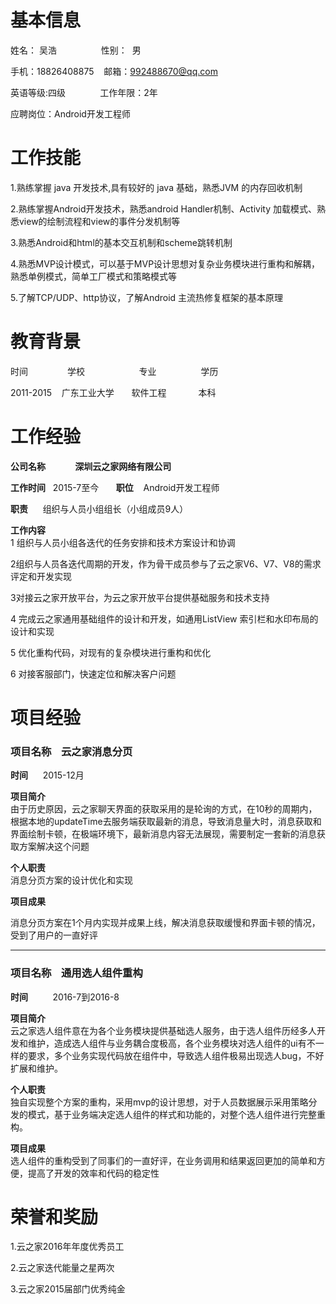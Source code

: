# 基本信息  


姓名： 吴浩&nbsp; &nbsp;&nbsp; &nbsp;&nbsp; &nbsp;&nbsp; &nbsp;&nbsp; &nbsp;&nbsp; &nbsp;性别：&nbsp;&nbsp;男  

手机：18826408875  &nbsp; &nbsp;邮箱：992488670@qq.com  

英语等级:四级 &nbsp; &nbsp;&nbsp; &nbsp;&nbsp; &nbsp; &nbsp; &nbsp;工作年限：2年   

应聘岗位：Android开发工程师  
# 工作技能
1.熟练掌握 java 开发技术,具有较好的 java 基础，熟悉JVM 的内存回收机制  

2.熟练掌握Android开发技术，熟悉android Handler机制、Activity 加载模式、熟悉view的绘制流程和view的事件分发机制等

3.熟悉Android和html的基本交互机制和scheme跳转机制

4.熟悉MVP设计模式，可以基于MVP设计思想对复杂业务模块进行重构和解耦，熟悉单例模式，简单工厂模式和策略模式等  

5.了解TCP/UDP、http协议，了解Android 主流热修复框架的基本原理
# 教育背景
时间	&nbsp; &nbsp;&nbsp; &nbsp;&nbsp; &nbsp;&nbsp; &nbsp;&nbsp; &nbsp;学校	&nbsp; &nbsp;&nbsp; &nbsp;&nbsp; &nbsp;&nbsp;  &nbsp;&nbsp; &nbsp;&nbsp; &nbsp;&nbsp; &nbsp;专业	&nbsp; &nbsp;&nbsp; &nbsp;&nbsp; &nbsp;&nbsp; &nbsp;&nbsp; &nbsp;&nbsp; 学历

2011-2015	&nbsp; &nbsp;广东工业大学	&nbsp; &nbsp;&nbsp; &nbsp;软件工程	&nbsp; &nbsp;&nbsp; &nbsp;&nbsp; &nbsp;&nbsp; &nbsp;本科

# 工作经验
**公司名称**&nbsp; &nbsp;&nbsp; &nbsp;&nbsp; &nbsp;&nbsp; &nbsp;**深圳云之家网络有限公司**  

**工作时间**&nbsp; &nbsp;2015-7至今	&nbsp; &nbsp;&nbsp; &nbsp;**职位**	 &nbsp; &nbsp;Android开发工程师  

**职责**&nbsp; &nbsp;&nbsp; &nbsp;组织与人员小组组长（小组成员9人）  

**工作内容**  
1 组织与人员小组各迭代的任务安排和技术方案设计和协调  

2组织与人员各迭代周期的开发，作为骨干成员参与了云之家V6、V7、V8的需求评定和开发实现 

3对接云之家开放平台，为云之家开放平台提供基础服务和技术支持  

4 完成云之家通用基础组件的设计和开发，如通用ListView 索引栏和水印布局的设计和实现  

5 优化重构代码，对现有的复杂模块进行重构和优化  

6 对接客服部门，快速定位和解决客户问题
# 项目经验
### 项目名称&nbsp;&nbsp;&nbsp;&nbsp;云之家消息分页	  

**时间**&nbsp;&nbsp;&nbsp;&nbsp;&nbsp;&nbsp;2015-12月  

**项目简介**  
由于历史原因，云之家聊天界面的获取采用的是轮询的方式，在10秒的周期内，根据本地的updateTime去服务端获取最新的消息，导致消息量大时，消息获取和界面绘制卡顿，在极端环境下，最新消息内容无法展现，需要制定一套新的消息获取方案解决这个问题  

**个人职责**  
消息分页方案的设计优化和实现

**项目成果**  

消息分页方案在1个月内实现并成果上线，解决消息获取缓慢和界面卡顿的情况，受到了用户的一直好评  

-----

### 项目名称&nbsp;&nbsp;&nbsp;&nbsp;通用选人组件重构 

**时间**&nbsp;&nbsp;&nbsp;&nbsp;&nbsp;&nbsp;&nbsp;&nbsp;&nbsp;&nbsp;2016-7到2016-8  

**项目简介**  
云之家选人组件意在为各个业务模块提供基础选人服务，由于选人组件历经多人开发和维护，造成选人组件与业务耦合度极高，各个业务模块对选人组件的ui有不一样的要求，多个业务实现代码放在组件中，导致选人组件极易出现选人bug，不好扩展和维护。  

**个人职责**  
独自实现整个方案的重构，采用mvp的设计思想，对于人员数据展示采用策略分发的模式，基于业务端决定选人组件的样式和功能的，对整个选人组件进行完整重构。  

**项目成果**  
选人组件的重构受到了同事们的一直好评，在业务调用和结果返回更加的简单和方便，提高了开发的效率和代码的稳定性
# 荣誉和奖励
1.云之家2016年年度优秀员工  

2.云之家迭代能量之星两次  

3.云之家2015届部门优秀纯金

